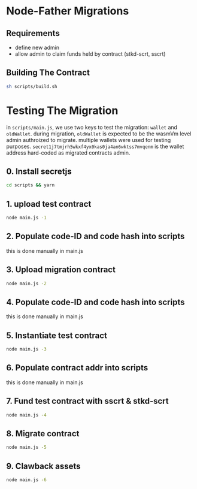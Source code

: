 # Node-Father Migrations 

## Requirements
- define new admin 
- allow admin to claim funds held by contract  (stkd-scrt, sscrt)

## Building The Contract 
```sh
sh scripts/build.sh
```

# Testing The Migration 

in `scripts/main.js`, we use two keys to test the migration: `wallet` and `oldWallet`. during migration, `oldWallet` is expected to be the wasmVm level admin authroized to migrate. multiple wallets were used for testing purposes. `secret1j7tmjrh5wkxf4yx0kas0ja4an6wktss7mvqenm` is the wallet address hard-coded as migrated contracts admin. 

## 0. Install secretjs
```sh 
cd scripts && yarn 
```

## 1. upload test contract 
```sh
node main.js -1
```

## 2. Populate code-ID and code hash into scripts
this is done manually in main.js

## 3. Upload migration contract 
```sh
node main.js -2
```
## 4. Populate code-ID and code hash into scripts
this is done manually in main.js

## 5. Instantiate test contract
```sh
node main.js -3
```

## 6. Populate contract addr into scripts
this is done manually in main.js

## 7. Fund test contract with sscrt & stkd-scrt 
```sh
node main.js -4 
```
## 8. Migrate contract 
```sh 
node main.js -5
```
## 9. Clawback assets
```sh 
node main.js -6
```